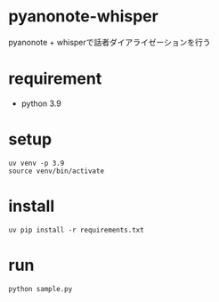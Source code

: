 # pyanonote-whisper

pyanonote + whisperで話者ダイアライゼーションを行う

# requirement
* python 3.9

# setup
```
uv venv -p 3.9
source venv/bin/activate
```

# install
```
uv pip install -r requirements.txt
```

# run
```
python sample.py
```